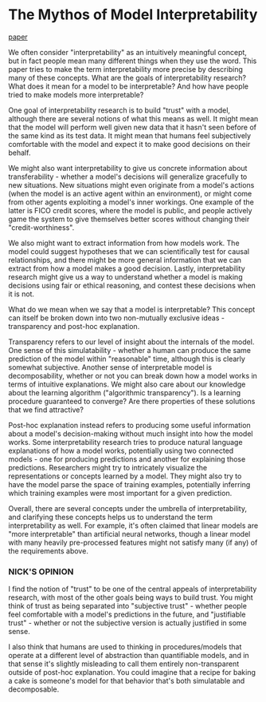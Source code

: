 # The Mythos of Model Interpretability

[paper](https://arxiv.org/abs/1606.03490)

We often consider "interpretability" as an intuitively meaningful concept, but in fact people mean many different things when they use the word. This paper tries to make the term interpretability more precise by describing many of these concepts. What are the goals of interpretability research? What does it mean for a model to be interpretable? And how have people tried to make models more interpretable?

One goal of interpretability research is to build "trust" with a model, although there are several notions of what this means as well. It might mean that the model will perform well given new data that it hasn't seen before of the same kind as its test data. It might mean that humans feel subjectively comfortable with the model and expect it to make good decisions on their behalf. 

We might also want interpretability to give us concrete information about transferability - whether a model's decisions will generalize gracefully to new situations. New situations might even originate from a model's actions (when the model is an active agent within an environment), or might come from other agents exploiting a model's inner workings. One example of the latter is FICO credit scores, where the model is public, and people actively game the system to give themselves better scores without changing their "credit-worthiness".

We also might want to extract information from how models work. The model could suggest hypotheses that we can scientifically test for causal relationships, and there might be more general information that we can extract from how a model makes a good decision. Lastly, interpretability research might give us a way to understand whether a model is making decisions using fair or ethical reasoning, and contest these decisions when it is not.

What do we mean when we say that a model is interpretable? This concept can itself be broken down into two non-mutually exclusive ideas - transparency and post-hoc explanation.

Transparency refers to our level of insight about the internals of the model. One sense of this simulatability - whether a human can produce the same prediction of the model within "reasonable" time, although this is clearly somewhat subjective. Another sense of interpretable model is decomposability, whether or not you can break down how a model works in terms of intuitive explanations. We might also care about our knowledge about the learning algorithm ("algorithmic transparency"). Is a learning procedure guaranteed to converge? Are there properties of these solutions that we find attractive?

Post-hoc explanation instead refers to producing some useful information about a model's decision-making without much insight into how the model works. Some interpretability research tries to produce natural language explanations of how a model works, potentially using two connected models - one for producing predictions and another for explaining those predictions. Researchers might try to intricately visualize the representations or concepts learned by a model. They might also try to have the model parse the space of training examples, potentially inferring which training examples were most important for a given prediction.

Overall, there are several concepts under the umbrella of interpretability, and clarifying these concepts helps us to understand the term interpretability as well. For example, it's often claimed that linear models are "more interpretable" than artificial neural networks, though a linear model with many heavily pre-processed features might not satisfy many (if any) of the requirements above.


### NICK'S OPINION
I find the notion of "trust" to be one of the central appeals of interpretability research, with most of the other goals being ways to build trust. You might think of trust as being separated into "subjective trust" - whether people feel comfortable with a model's predictions in the future, and "justifiable trust" - whether or not the subjective version is actually justified in some sense.

I also think that humans are used to thinking in procedures/models that operate at a different level of abstraction than quantifiable models, and in that sense it's slightly misleading to call them entirely non-transparent outside of post-hoc explanation. You could imagine that a recipe for baking a cake is someone's model for that behavior that's both simulatable and decomposable.

